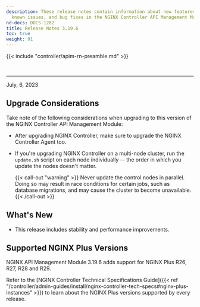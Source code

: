 ```yaml
---
description: These release notes contain information about new features, improvements,
  known issues, and bug fixes in the NGINX Controller API Management Module.
nd-docs: DOCS-1282
title: Release Notes 3.19.6
toc: true
weight: 91
---
```


{{< include "controller/apim-rn-preamble.md" >}}

&nbsp;


---

July, 6, 2023

## Upgrade Considerations

Take note of the following considerations when upgrading to this version of the NGINX Controller API Management Module:

- After upgrading NGINX Controller, make sure to upgrade the NGINX Controller Agent too.

- If you're upgrading NGINX Controller on a multi-node cluster, run the `update.sh` script on each node individually -- the order in which you update the nodes doesn't matter.

  {{< call-out "warning" >}}
  Never update the control nodes in parallel. Doing so may result in race conditions for certain jobs, such as database migrations, and may cause the cluster to become unavailable.
  {{< /call-out >}}

## What's New

- This release includes stability and performance improvements.

## Supported NGINX Plus Versions

NGINX API Management Module 3.19.6 adds support for NGINX Plus R26, R27, R28 and R29.

Refer to the [NGINX Controller Technical Specifications Guide]({{< ref "/controller/admin-guides/install/nginx-controller-tech-specs#nginx-plus-instances" >}}) to learn about the NGINX Plus versions supported by every release.
